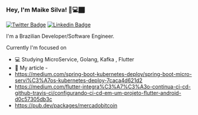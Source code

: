 ### Hey, I'm Maike Silva! 👋💻🏾

[![Twitter Badge](https://img.shields.io/badge/-Twitter-1ca0f1?style=flat-square&labelColor=1ca0f1&logo=twitter&logoColor=white&link=https://twitter.com/filhodanuvem)](https://twitter.com/maikeseixas)
[![Linkedin Badge](https://img.shields.io/badge/-LinkedIn-blue?style=flat-square&logo=Linkedin&logoColor=white&link=https://www.linkedin.com/in/cloudson/)](https://www.linkedin.com/in/maike-silva-01b72723/)

I'm a Brazilian Developer/Software Engineer.

Currently I'm focused on
- 💻 Studying MicroService, Golang, Kafka , Flutter
- 💬 My article - 
- https://medium.com/spring-boot-kubernetes-deploy/spring-boot-micro-servi%C3%A7os-kubernetes-deploy-7caca4d621d2
- https://medium.com/flutter-integra%C3%A7%C3%A3o-continua-ci-cd-github-travis-ci/configurando-ci-cd-em-um-projeto-flutter-android-d0c57305db3c
- https://pub.dev/packages/mercadobitcoin
